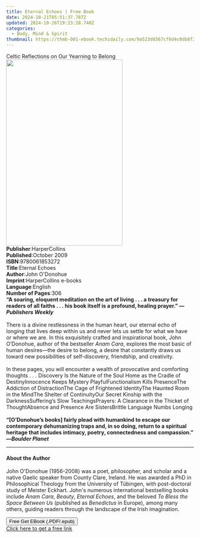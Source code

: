 ```yaml
---
title: Eternal Echoes | Free Book
date: 2024-10-21T05:51:37.787Z
updated: 2024-10-26T19:23:28.740Z
categories:
  - Body, Mind & Spirit
thumbnail: https://thmb-001-ebook.techidaily.com/9a523d8567cf6d4c0db8f23b2282eabf6b3ff48c4ba3d3911f1d6d5183f2f0d4.jpg
---
```

<main id="book-container">
  <div class="flex flex-col">
    <div class="book-brief flex-1 py-6 px-4 sm:p-6 md:py-10 md:px-8">
      <!-- brief-->
      <div class="book-brief-main">
        Celtic Reflections on Our Yearning to Belong
      </div>
    </div>
    <div
      class="book-meta-info flex-1 grid gap-4 col-start-1 col-end-3 row-start-1 sm:mb-6 sm:grid-cols-4 lg:gap-6 lg:col-start-2 lg:row-end-6 lg:row-span-6 lg:mb-0"
    >
      <div
        class="book-meta-info-left place-content-center mt-4 p-4 text-sm leading-6 col-start-2 col-span-2 dark:text-slate-400"
      >
        <img
          class="w-full h-500 object-cover rounded-lg sm:h-255 sm:col-span-2 lg:col-span-full"
          src="https://img-001-ebook.techidaily.com/202ebb97c4d22ffd2455ef4d656499911d6125ff9e692bcc352e159ecb2691ea.jpg"
          alt=""
          width="312"
          height="500"
        />
      </div>
      <div
        class="book-meta-info-right mt-2 col-start-1 row-start-2 col-span-3 self-center"
      >
        <!-- meta data  -->
        <div class="flex flex-col px-4 md:px-8">
          <div class="flex-1">
            <strong>Publisher</strong>:<span class="px-2">HarperCollins</span>
          </div>
          <div class="flex-1">
            <strong>Published</strong>:<span class="px-2">October 2009</span>
          </div>
          <div class="flex-1">
            <strong>ISBN</strong>:<span class="px-2">9780061853272</span>
          </div>
          <div class="flex-1">
            <strong>Title</strong>:<span class="px-2">Eternal Echoes</span>
          </div>
          <div class="flex-1">
            <strong>Author</strong>:<span class="px-2">John O&#39;Donohue</span>
          </div>
          <div class="flex-1">
            <strong>Imprint</strong>:<span class="px-2"
              >HarperCollins e-books</span
            >
          </div>
          <div class="flex-1">
            <strong>Language</strong>:<span class="px-2">English</span>
          </div>
          <div class="flex-1">
            <strong>Number of Pages</strong>:<span class="px-2">306</span>
          </div>
        </div>
      </div>
    </div>
    <div class="book-description flex-1 py-6 px-4 sm:p-6 md:py-10 md:px-8">
      <div class="book-description-main">
        <div accordion-content="" id="description">
          <b
            >“A soaring, eloquent meditation on the art of living . . . a
            treasury for readers of all faiths . . . his book itself is a
            profound, healing prayer.” —<i>Publishers Weekly</i></b
          ><br /><br />There is a divine restlessness in the human heart, our
          eternal echo of longing that lives deep within us and never lets us
          settle for what we have or where we are. In this exquisitely crafted
          and inspirational book, John O’Donohue, author of the
          bestseller&nbsp;<i>Anam Cara</i>, explores the most basic of human
          desires—the desire to belong, a desire that constantly draws us toward
          new possibilities of self-discovery, friendship, and creativity.<br /><br />In
          these pages, you will encounter a wealth of provocative and comforting
          thoughts . . . Discovery Is the Nature of the Soul Home as the Cradle
          of DestinyInnocence Keeps Mystery PlayfulFunctionalism Kills
          PresenceThe Addiction of DistractionThe Cage of Frightened IdentityThe
          Haunted Room in the MindThe Shelter of ContinuityOur Secret Kinship
          with the DarknessSuffering’s Slow TeachingsPrayers: A Clearance in the
          Thicket of ThoughtAbsence and Presence Are SistersBrittle Language
          Numbs Longing<br /><br /><b
            >“[O’Donohue’s books] fairly plead with humankind to escape our
            contemporary dehumanizing traps and, in so doing, return to a
            spiritual heritage that includes intimacy, poetry, connectedness and
            compassion.” —<i>Boulder Planet</i></b
          >
        </div>
        <div class="accordion-fader"></div>
      </div>
    </div>
    <div class="book-excerpts flex-1 py-6 px-4 sm:p-6 md:py-10 md:px-8">
      <!-- excerpts-->
      <div class="book-excerpts-main">
        <hr />
        <h4 class="placeholder placeholder-heading">
          <span>About the Author</span>
        </h4>
        <p></p>
        <p>
          John O'Donohue (1956-2008)&nbsp;was a poet, philosopher, and scholar
          and a native Gaelic speaker from County Clare, Ireland. He was awarded
          a PhD in Philosophical Theology from the University of Tübingen, with
          post-doctoral study of Meister Eckhart. John's numerous international
          bestselling books include&nbsp;<i>Anam Cara</i
          >,&nbsp;<i>Beauty</i>,&nbsp;<i>Eternal Echoes</i>, and the
          beloved&nbsp;<i>To Bless the Space Between Us </i>(published as<i>
            Benedictus </i
          >in Europe), among many others, guiding readers through the landscape
          of the Irish imagination.&nbsp;
        </p>
        <p></p>
      </div>
    </div>
    <div
      class="book-about-author flex-1 py-6 px-4 sm:p-6 md:py-10 md:px-8"
    ></div>
    <div class="book-free-get flex-1 py-6 px-4 sm:p-6 md:py-10 md:px-8">
      <button
        id="btn-free-get"
        class="bg-blue-500 hover:bg-blue-700 text-white font-bold py-2 px-4 rounded"
      >
        Free Get EBook (.PDF/.epub)
      </button>
      <div id="countdown-display" class="px-2 text-lg mt-2"></div>
      <a
        id="free-link"
        class="hidden bg-blue-500 hover:bg-blue-700 text-white font-bold py-2 px-4 rounded"
        href="https://www.ebooks.com/en-us/book/211379929/eternal-echoes/john-o-donohue/"
        target="_blank"
        >Click here to get a free link</a
      >
    </div>
    <script>
      let countdownTime = 0;
      let countdownInterval = null;
      document
        .getElementById('btn-free-get')
        .addEventListener('click', startCountdown);
      function startCountdown() {
        countdownTime = new Date().getTime() + 60000 * 3;
        countdownInterval = setInterval(updateCountdown, 1000);
        document.getElementById('btn-free-get').disabled = true;
        document
          .getElementById('btn-free-get')
          .classList.add('bg-gray-500', 'cursor-not-allowed');
      }
      function updateCountdown() {
        let currentTime = new Date().getTime();
        let timeLeft = countdownTime - currentTime;
        let secondsLeft = Math.floor(timeLeft / 1000);
        document.getElementById('countdown-display').innerHTML =
          `Remaining time: ${secondsLeft} seconds.`;
        if (secondsLeft <= 0) {
          clearInterval(countdownInterval);
          document.getElementById('btn-free-get').classList.add('hidden');
          document.getElementById('free-link').classList.remove('hidden');
          document.getElementById('countdown-display').innerHTML = '';
        }
      }
    </script>
  </div>
</main>

<ins class="adsbygoogle"
      style="display:block"
      data-ad-client="ca-pub-7571918770474297"
      data-ad-slot="8358498916"
      data-ad-format="auto"
      data-full-width-responsive="true"></ins>
    